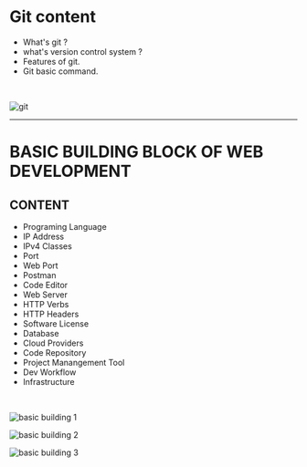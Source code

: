 # Git content

- What's git ?
- what's version control system ?
- Features of git.
- Git basic command.
<br/>


![git](https://user-images.githubusercontent.com/88389614/128198957-27887568-eee9-4693-96b1-3f551ae93e2f.jpeg)
<hr/>


# BASIC BUILDING BLOCK OF WEB DEVELOPMENT
## CONTENT

- Programing Language
- IP Address
- IPv4 Classes
-  Port 
- Web Port
- Postman
- Code Editor
- Web Server
- HTTP Verbs
- HTTP Headers
- Software License
- Database
- Cloud Providers
- Code Repository
- Project Manangement Tool
- Dev Workflow
- Infrastructure
<br/>

![basic building 1](https://user-images.githubusercontent.com/88389614/128201540-f90b0012-e41f-4054-90d5-667394da9027.jpeg)




![basic building 2](https://user-images.githubusercontent.com/88389614/128201573-88a04457-9cd6-4fd2-b6e5-0baeee2210e5.jpeg)




![basic building 3](https://user-images.githubusercontent.com/88389614/128201607-4ea7acbb-119e-494b-b1e4-b9f9717394f4.jpeg)





